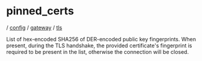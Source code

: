 # pinned_certs

/ [config](/ref/config/index.md) / [gateway](/ref/config/config/gateway/index.md) / [tls](/ref/config/config/gateway/tls/index.md)

List of hex-encoded SHA256 of DER-encoded public key fingerprints. When present, during the TLS handshake, the
provided certificate's fingerprint is required to be present in the list, otherwise the connection will be
closed.
